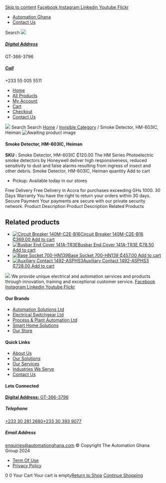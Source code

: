[Skip to content](https://store.automationghana.com/product/smoke-detector-hm-603ic-heiman/#content)
[ Facebook ](https://www.facebook.com/automationgh/) [ Instagram ](https://www.instagram.com/automationgh/) [ Linkedin ](https://www.linkedin.com/company/the-automation-ghana-limited/) [ Youtube ](https://www.youtube.com/channel/UCurrRDUSm5oIW39VXjn1u0w) [ Flickr ](https://www.flickr.com/photos/181794037@N07/)
  * [ Automation Ghana ](https://automationghana.com)
  * [ Contact Us ](https://store.automationghana.com/contact/)


Search
[ ![](https://store.automationghana.com/wp-content/uploads/2024/04/Website-TAGG-Logo-BLUE.png) ](https://store.automationghana.com/)
[ ](https://maps.app.goo.gl/m4xeaagWCNbLk4jM6)
#####  [ Digital Address ](https://maps.app.goo.gl/m4xeaagWCNbLk4jM6)
GT-366-3796 
[ ](tel:+233550055511)
#####  [ Call ](tel:+233550055511)
+233 55 005 5511 
  * [Home](https://store.automationghana.com/)
  * [All Products](https://store.automationghana.com/shop/)
  * [My Account](https://store.automationghana.com/my-account/)
  * [Cart](https://store.automationghana.com/cart/)
  * [Checkout](https://store.automationghana.com/checkout/)
  * [Contact Us](https://store.automationghana.com/contact/)


[![](https://store.automationghana.com/wp-content/uploads/2024/04/AutomationGhana_logo_white.png)](https://store.automationghana.com)
Search
Search
[Home](https://store.automationghana.com) / [Invisible Category](https://store.automationghana.com/product-category/invisible-category/) / Smoke Detector, HM-603IC, Heiman
![Awaiting product image](https://store.automationghana.com/wp-content/uploads/woocommerce-placeholder-600x600.png)
####  Smoke Detector, HM-603IC, Heiman 
**SKU :** Smoke Detector, HM-603IC 
₵120.00
The HM Series Photoelectric smoke detectors by Honeywell deliver high responsiveness, reduced sensitivity to dust and false alarms resulting from ingress of insect and other debris.
Smoke Detector, HM-603IC, Heiman quantity
Add to cart
  * Pickup: Available today in our stores


Free Delivery 
Free Delivery in Accra for purchases exceeding GHs 1000. 
30 Days Warranty 
You have the right to return your orders within 30 days. 
Secure Payment 
Your payments are secure with our private security network. 
Product Description
Product Description
Related Products 
## Related products
  * [![Circuit Breaker 140M-C2E-B16](https://store.automationghana.com/wp-content/uploads/2020/12/140M-C2E-B16.jpg)Circuit Breaker 140M-C2E-B16 ₵369.00 ](https://store.automationghana.com/product/circuit-breaker-140m-c2e-b16/)
[Add to cart](https://store.automationghana.com/product/smoke-detector-hm-603ic-heiman/?add-to-cart=2981)
  * [![Busbar End Cover 141A-TR3E](https://store.automationghana.com/wp-content/uploads/2020/12/141A-TR3E-300x300.jpg)Busbar End Cover 141A-TR3E ₵78.50 ](https://store.automationghana.com/product/busbar-end-cover-141a-tr3e/)
[Add to cart](https://store.automationghana.com/product/smoke-detector-hm-603ic-heiman/?add-to-cart=2977)
  * [![Base Socket 700-HN139](https://store.automationghana.com/wp-content/uploads/2020/12/700-HN139.jpg)Base Socket 700-HN139 ₵457.00 ](https://store.automationghana.com/product/base-socket-700-hn139/)
[Add to cart](https://store.automationghana.com/product/smoke-detector-hm-603ic-heiman/?add-to-cart=2971)
  * [![Auxiliary Contact 1492-ASPHS3](https://store.automationghana.com/wp-content/uploads/2020/12/1492-ASPHS3-300x300.jpg)Auxiliary Contact 1492-ASPHS3 ₵728.00 ](https://store.automationghana.com/product/auxiliary-contact-1492-asphs3/)
[Add to cart](https://store.automationghana.com/product/smoke-detector-hm-603ic-heiman/?add-to-cart=2969)


![](https://store.automationghana.com/wp-content/uploads/2024/04/AutomationGhana_logo_white.png)
We provide unique electrical and automation services and products through innovation, training and exceptional customer service.
[ Facebook ](https://www.facebook.com/automationgh/) [ Instagram ](https://www.instagram.com/automationgh/) [ Linkedin ](https://www.linkedin.com/company/the-automation-ghana-limited/) [ Youtube ](https://www.youtube.com/channel/UCurrRDUSm5oIW39VXjn1u0w) [ Flickr ](https://www.flickr.com/photos/181794037@N07/)
#### Our Brands
  * [ Automation Solutions Ltd ](https://store.automationghana.com/product/smoke-detector-hm-603ic-heiman/)
  * [ Electrical Switchgear Ltd ](https://store.automationghana.com/product/smoke-detector-hm-603ic-heiman/)
  * [ Process & Plant Automation Ltd ](https://store.automationghana.com/product/smoke-detector-hm-603ic-heiman/)
  * [ Smart Home Solutions ](https://store.automationghana.com/product/smoke-detector-hm-603ic-heiman/)
  * [ Our Store ](https://store.automationghana.com/product/smoke-detector-hm-603ic-heiman/)


#### Quick Links
  * [ About Us ](https://store.automationghana.com/product/smoke-detector-hm-603ic-heiman/)
  * [ Our Solutions ](https://store.automationghana.com/product/smoke-detector-hm-603ic-heiman/)
  * [ Our Services ](https://store.automationghana.com/product/smoke-detector-hm-603ic-heiman/)
  * [ Industries We Serve ](https://store.automationghana.com/product/smoke-detector-hm-603ic-heiman/)
  * [ Contact Us ](https://store.automationghana.com/product/smoke-detector-hm-603ic-heiman/)


#### Lets Connected
[**Digital Address:** GT-366-3796](https://maps.app.goo.gl/m4xeaagWCNbLk4jM6)
#####  Telephone 
[ +233 30 281 2680](tel:+233302812680)[+233 30 393 9077](https://store.automationghana.com/product/smoke-detector-hm-603ic-heiman/+233303939077)
#####  Email Address 
enquiries@automationghana.com 
© Copyright The Automation Ghana Group 2024
  * [ Term Of Use ](https://store.automationghana.com/product/smoke-detector-hm-603ic-heiman/)
  * [ Privacy Policy ](https://store.automationghana.com/product/smoke-detector-hm-603ic-heiman/)


0
0
Your Cart
Your cart is empty[Return to Shop](https://store.automationghana.com/shop/)
[Continue Shopping](https://store.automationghana.com/product/smoke-detector-hm-603ic-heiman/)
